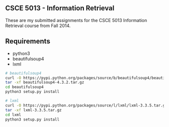 ## CSCE 5013 - Information Retrieval

These are my submitted assignments for the CSCE 5013 Information
Retrieval course from Fall 2014.

## Requirements

* python3
* beautifulsoup4
* lxml

```bash
# beautifulsoup4
curl -O https://pypi.python.org/packages/source/b/beautifulsoup4/beautifulsoup4-4.3.2.tar.gz
tar -xf beautifulsoup4-4.3.2.tar.gz
cd beautifulsoup4
python3 setup.py install
```

```bash
# lxml
curl -O https://pypi.python.org/packages/source/l/lxml/lxml-3.3.5.tar.gz
tar -xf lxml-3.3.5.tar.gz
cd lxml
python3 setup.py install
```
